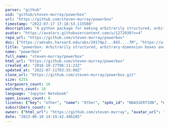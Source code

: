 ```yaml
---
parser: "github"
uid: "github/steven-murray/powerbox"
url: "https://github.com/steven-murray/powerbox"
timestamp: "2022-07-17 17:18:53.115508"
description: "A python package for making arbitrarily structured, arbitrary-dimension boxes"
avatar: "https://avatars.githubusercontent.com/u/1272030?v=4"
repo_url: "https://github.com/steven-murray/powerbox"
doi: ["https://adsabs.harvard.edu/abs/2017ApJ...845....7M", "https://ui.adsabs.harvard.edu/abs/2018ascl.soft05001M/abstract"]
title: "powerbox: Arbitrarily structured, arbitrary-dimension boxes and log-normal mocks"
name: "powerbox"
full_name: "steven-murray/powerbox"
html_url: "https://github.com/steven-murray/powerbox"
created_at: "2016-10-27T06:11:23Z"
updated_at: "2022-07-11T03:35:00Z"
clone_url: "https://github.com/steven-murray/powerbox.git"
size: 6255
stargazers_count: 16
watchers_count: 16
language: "Jupyter Notebook"
open_issues_count: 8
license: {"key": "other", "name": "Other", "spdx_id": "NOASSERTION", "url": null, "node_id": "MDc6TGljZW5zZTA="}
subscribers_count: 4
owner: {"html_url": "https://github.com/steven-murray", "avatar_url": "https://avatars.githubusercontent.com/u/1272030?v=4", "login": "steven-murray", "type": "User"}
date: "2023-06-10 14:19:42.486285"
---
```

